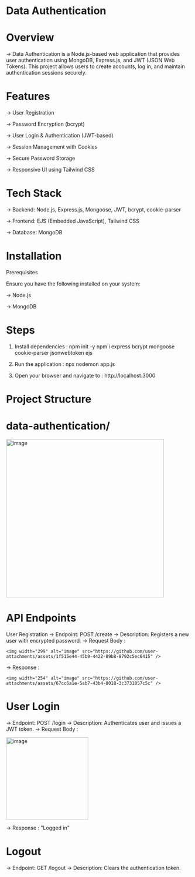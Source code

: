 # Data Authentication

# Overview

  -> Data Authentication is a Node.js-based web application that provides user authentication using MongoDB,
     Express.js, and JWT (JSON Web Tokens). This project allows users to create accounts, log in, and maintain authentication sessions securely.

# Features

  -> User Registration

  -> Password Encryption (bcrypt)

  -> User Login & Authentication (JWT-based)

  -> Session Management with Cookies

  -> Secure Password Storage

  -> Responsive UI using Tailwind CSS

# Tech Stack

  -> Backend: Node.js, Express.js, Mongoose, JWT, bcrypt, cookie-parser

  -> Frontend: EJS (Embedded JavaScript), Tailwind CSS

  -> Database: MongoDB

# Installation

Prerequisites

Ensure you have the following installed on your system:

  -> Node.js

  -> MongoDB

# Steps
1. Install dependencies :
     npm init -y
     npm i express bcrypt mongoose cookie-parser jsonwebtoken ejs
   
2. Run the application :
     npx nodemon app.js

3. Open your browser and navigate to :
     http://localhost:3000

# Project Structure

# data-authentication/

<img width="431" alt="image" src="https://github.com/user-attachments/assets/3a8bff0d-bfb5-49d8-8ea3-40988fc354a4" />

# API Endpoints

User Registration
  -> Endpoint: POST /create
  -> Description: Registers a new user with encrypted password.
  -> Request Body :

    <img width="299" alt="image" src="https://github.com/user-attachments/assets/1f515e44-45b9-4422-89b8-8792c5ec6415" />

  -> Response :

    <img width="254" alt="image" src="https://github.com/user-attachments/assets/67cc6a1e-5ab7-43b4-8018-3c3731057c5c" />

# User Login
  -> Endpoint: POST /login
  -> Description: Authenticates user and issues a JWT token.
  -> Request Body :

  <img width="224" alt="image" src="https://github.com/user-attachments/assets/f254b374-d6b6-4ff1-a821-63ff5f8492a7" />

  -> Response :
    "Logged in"
    
# Logout
  -> Endpoint: GET /logout
  -> Description: Clears the authentication token.
